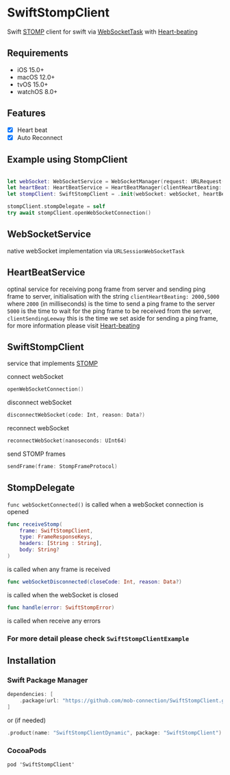 # SwiftStompClient

Swift [STOMP](https://stomp.github.io) client for swift via [WebSocketTask](https://developer.apple.com/documentation/foundation/urlsessionwebsockettask) with [Heart-beating](https://stomp.github.io/stomp-specification-1.2.html#Heart-beating)

## Requirements

 - iOS 15.0+
 - macOS 12.0+
 - tvOS 15.0+
 - watchOS 8.0+

## Features

- [x] Heart beat
- [x] Auto Reconnect

## Example using StompClient

```swift

let webSocket: WebSocketService = WebSocketManager(request: URLRequest(url: NetworkConstants.baseSTOMP))
let heartBeat: HeartBeatService = HeartBeatManager(clientHeartBeating: "2000,5000", clientSendingLeeway: 0.0)
let stompClient: SwiftStompClient = .init(webSocket: webSocket, heartBeat: heartBeat)

stompClient.stompDelegate = self
try await stompClient.openWebSocketConnection()
```

## WebSocketService

native webSocket implementation via ```URLSessionWebSocketTask```

## HeartBeatService

optinal service for receiving pong frame from server and sending ping frame to server, initialisation with the string ```clientHeartBeating: 2000,5000``` where ``2000`` (in milliseconds) is the time to send a ping frame to the server ```5000``` is the time to wait for the ping frame to be received from the server, ```clientSendingLeeway``` this is the time we set aside for sending a ping frame, for more information please visit [Heart-beating](https://stomp.github.io/stomp-specification-1.2.html#Heart-beating)

## SwiftStompClient

service that implements [STOMP](https://stomp.github.io)

connect webSocket
```swift
openWebSocketConnection()
```
disconnect webSocket
```swift
disconnectWebSocket(code: Int, reason: Data?)
```
reconnect webSocket
```swift
reconnectWebSocket(nanoseconds: UInt64)
```

send STOMP frames
```swift
sendFrame(frame: StompFrameProtocol)
```

## StompDelegate

```func webSocketConnected()``` 
is called when a webSocket connection is opened

```swift
func receiveStomp(
    frame: SwiftStompClient,
    type: FrameResponseKeys,
    headers: [String : String],
    body: String?
)
```
is called when any frame is received

```swift
func webSocketDisconnected(closeCode: Int, reason: Data?)
```
is called when the webSocket is closed

```swift
func handle(error: SwiftStompError)
```
is called when receive any errors

### For more detail please check ```SwiftStompClientExample```

## Installation

### Swift Package Manager

``` swift
dependencies: [
    .package(url: "https://github.com/mob-connection/SwiftStompClient.git", .upToNextMajor(from: "0.0.8"))
]
````
or (if needed)

```swift
.product(name: "SwiftStompClientDynamic", package: "SwiftStompClient")
```

### CocoaPods

```pod 'SwiftStompClient'```
